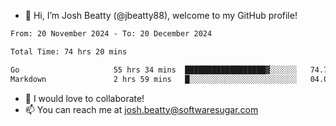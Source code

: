 - 👋 Hi, I’m Josh Beatty (@jbeatty88), welcome to my GitHub profile!

<!--START_SECTION:waka-->

```txt
From: 20 November 2024 - To: 20 December 2024

Total Time: 74 hrs 20 mins

Go                     55 hrs 34 mins  ██████████████████▓░░░░░░   74.74 %
Markdown               2 hrs 59 mins   █░░░░░░░░░░░░░░░░░░░░░░░░   04.02 %
```

<!--END_SECTION:waka-->

- 💞️ I would love to collaborate!
- 📫 You can reach me at josh.beatty@softwaresugar.com

<!---
jbeatty88/jbeatty88 is a ✨ special ✨ repository because its `README.md` (this file) appears on your GitHub profile.
You can click the Preview link to take a look at your changes.
--->
